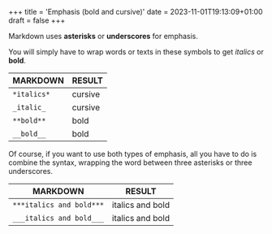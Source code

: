 +++
title = 'Emphasis (bold and cursive)'
date = 2023-11-01T19:13:09+01:00
draft = false
+++

Markdown uses **asterisks** or **underscores** for emphasis.

You will simply have to wrap words or texts in these symbols to get _italics_ or **bold**.

| MARKDOWN | RESULT |
| ------- | -------- |
| ```*italics*``` | cursive |
| ```_italic_``` | cursive |
| ```**bold**``` | bold |
| ```__bold__``` | bold |
  
Of course, if you want to use both types of emphasis, all you have to do is combine the syntax, wrapping the word between three asterisks or three underscores.

| MARKDOWN | RESULT |
| ------- | -------- |
| ```***italics and bold***``` | italics and bold |
| ```___italics and bold___``` | italics and bold|